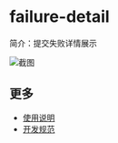 # failure-detail

简介：提交失败详情展示 



![截图](https://gw.alicdn.com/tfs/TB15u0eisLJ8KJjy0FnXXcFDpXa-1326-824.png)

## 更多

* [使用说明](http://gitlab.alibaba-inc.com/ice/notes/issues/830)
* [开发规范](http://gitlab.alibaba-inc.com/ice/notes/issues/830)

